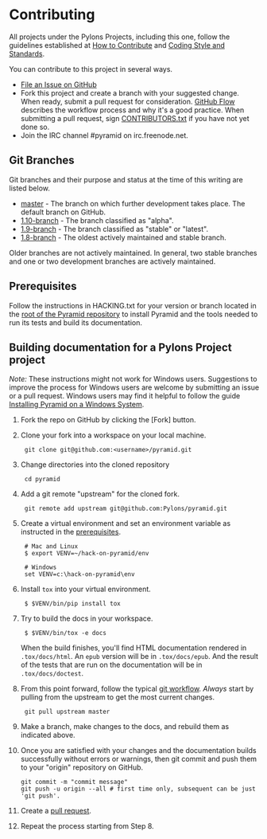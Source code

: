 Contributing
============

All projects under the Pylons Projects, including this one, follow the
guidelines established at [How to
Contribute](https://pylonsproject.org/community-how-to-contribute.html) and
[Coding Style and
Standards](https://pylonsproject.org/community-coding-style-standards.html).

You can contribute to this project in several ways.

* [File an Issue on GitHub](https://github.com/Pylons/pyramid/issues)
* Fork this project and create a branch with your suggested change. When ready,
  submit a pull request for consideration. [GitHub
  Flow](https://guides.github.com/introduction/flow/index.html) describes the
  workflow process and why it's a good practice. When submitting a pull
  request, sign
  [CONTRIBUTORS.txt](https://github.com/Pylons/pyramid/blob/master/CONTRIBUTORS.txt)
  if you have not yet done so.
* Join the IRC channel #pyramid on irc.freenode.net.

Git Branches
------------
Git branches and their purpose and status at the time of this writing are
listed below.

* [master](https://github.com/Pylons/pyramid/) - The branch on which further
  development takes place. The default branch on GitHub.
* [1.10-branch](https://github.com/Pylons/pyramid/tree/1.10-branch) - The branch classified as "alpha".
* [1.9-branch](https://github.com/Pylons/pyramid/tree/1.9-branch) - The branch
  classified as "stable" or "latest".
* [1.8-branch](https://github.com/Pylons/pyramid/tree/1.8-branch) - The oldest
  actively maintained and stable branch.

Older branches are not actively maintained. In general, two stable branches and
one or two development branches are actively maintained.

Prerequisites
-------------

Follow the instructions in HACKING.txt for your version or branch located in
the [root of the Pyramid repository](https://github.com/Pylons/pyramid/) to
install Pyramid and the tools needed to run its tests and build its
documentation.

Building documentation for a Pylons Project project
---------------------------------------------------

*Note:* These instructions might not work for Windows users. Suggestions to
improve the process for Windows users are welcome by submitting an issue or a
pull request. Windows users may find it helpful to follow the guide [Installing
Pyramid on a Windows
System](https://docs.pylonsproject.org/projects/pyramid/en/latest/narr/install.html#installing-pyramid-on-a-windows-system).

1.  Fork the repo on GitHub by clicking the [Fork] button.
2.  Clone your fork into a workspace on your local machine.

         git clone git@github.com:<username>/pyramid.git

3.  Change directories into the cloned repository

         cd pyramid

4.  Add a git remote "upstream" for the cloned fork.

         git remote add upstream git@github.com:Pylons/pyramid.git

5.  Create a virtual environment and set an environment variable as instructed in the
    [prerequisites](https://github.com/Pylons/pyramid/blob/master/HACKING.txt#L55-L58).

         # Mac and Linux
         $ export VENV=~/hack-on-pyramid/env

         # Windows
         set VENV=c:\hack-on-pyramid\env

6.  Install `tox` into your virtual environment.

         $ $VENV/bin/pip install tox

7.  Try to build the docs in your workspace.

         $ $VENV/bin/tox -e docs

     When the build finishes, you'll find HTML documentation rendered in
     `.tox/docs/html`. An `epub` version will be in `.tox/docs/epub`. And the
     result of the tests that are run on the documentation will be in
     `.tox/docs/doctest`.

8.  From this point forward, follow the typical [git
    workflow](https://help.github.com/articles/what-is-a-good-git-workflow/).
    *Always* start by pulling from the upstream to get the most current changes.

         git pull upstream master

9.  Make a branch, make changes to the docs, and rebuild them as indicated above.

10.  Once you are satisfied with your changes and the documentation builds
     successfully without errors or warnings, then git commit and push them to
     your "origin" repository on GitHub.

         git commit -m "commit message"
         git push -u origin --all # first time only, subsequent can be just 'git push'.

11.  Create a [pull request](https://help.github.com/articles/using-pull-requests/).

12.  Repeat the process starting from Step 8.
